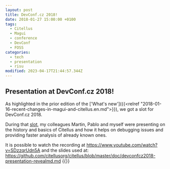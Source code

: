 ```yaml
---
layout: post
title: DevConf.cz 2018!
date: 2018-01-27 15:00:00 +0100
tags:
  - Citellus
  - Magui
  - conference
  - DevConf
  - FOSS
categories:
  - tech
  - presentation
  - risu
modified: 2023-04-17T21:44:57.344Z
---
```


## Presentation at DevConf.cz 2018!

As highlighted in the prior edition of the ['What's new']({{<relref "2018-01-16-recent-changes-in-magui-and-citellus.en.md">}}), we got a slot for DevConf.cz 2018.

During that [slot](https://devconfcz2018.sched.com/event/DJXG/detect-pitfalls-of-osp-deployments-with-citellus), my colleagues Martin, Pablo and myself were presenting on the history and basics of Citellus and how it helps on debugging issues and providing faster analysis of already known ones.

It is possible to watch the recording at <https://www.youtube.com/watch?v=SDzzqrUdn5A> and the slides used at:
<https://github.com/citellusorg/citellus/blob/master/doc/devconfcz2018-presentation-revealmd.md>
{{<enjoy>}}
